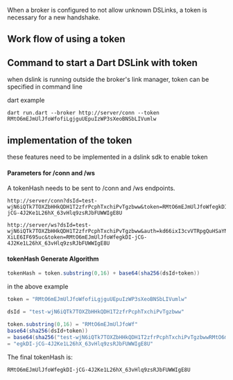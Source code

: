 When a broker is configured to not allow unknown DSLinks, a token is necessary for a new handshake.

## Work flow of using a token



## Command to start a Dart DSLink with token

when dslink is running outside the broker's link manager, token can be specified in command line

dart example
```
dart run.dart --broker http://server/conn --token RMtO6mEJmUlJfoWfofiLgjguUEpuIzWP3sXeoBNSbLIVumlw
```


## implementation of the token
these features need to be implemented in a dslink sdk to enable token

#### Parameters for /conn and /ws
A tokenHash needs to be sent to /conn and /ws endpoints.

```
http://server/conn?dsId=test-wjN6iQTk7TOXZbHHkQDH1T2zfrPcphTxchiPvTgzbww&token=RMtO6mEJmUlJfoWfegkDI-jCG-4J2Ke1L26hX_63vHlq9zsRJbFUWWIgE8U

http://server/ws?dsId=test-wjN6iQTk7TOXZbHHkQDH1T2zfrPcphTxchiPvTgzbww&auth=kd66ixI3cvVTRpgQuHSaYN4o__JtuT-XiLE6IF695uc&token=RMtO6mEJmUlJfoWfegkDI-jCG-4J2Ke1L26hX_63vHlq9zsRJbFUWWIgE8U
```

#### tokenHash Generate Algorithm
```java
tokenHash = token.substring(0,16) + base64(sha256(dsId+token))
```

in the above example

```java
token = "RMtO6mEJmUlJfoWfofiLgjguUEpuIzWP3sXeoBNSbLIVumlw"

dsId = "test-wjN6iQTk7TOXZbHHkQDH1T2zfrPcphTxchiPvTgzbww"

token.substring(0,16) = "RMtO6mEJmUlJfoWf"
base64(sha256(dsId+token))   
= base64(sha256("test-wjN6iQTk7TOXZbHHkQDH1T2zfrPcphTxchiPvTgzbwwRMtO6mEJmUlJfoWfofiLgjguUEpuIzWP3sXeoBNSbLIVumlw"))
= "egkDI-jCG-4J2Ke1L26hX_63vHlq9zsRJbFUWWIgE8U"
```

The final tokenHash is:
```
RMtO6mEJmUlJfoWfegkDI-jCG-4J2Ke1L26hX_63vHlq9zsRJbFUWWIgE8U
```